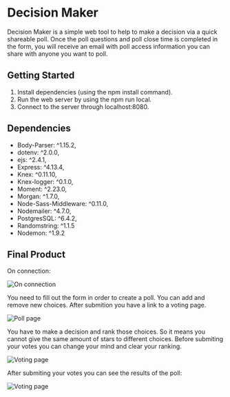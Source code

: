 # Decision Maker
Decision Maker is a simple web tool to help to make a decision via a quick shareable poll. Once the poll questions and poll close time is completed in the form, you will receive an email with poll access information you can share with anyone you want to poll.

## Getting Started

1. Install dependencies (using the npm install command).
2. Run the web server by using the npm run local.
3. Connect to the server through localhost:8080.

## Dependencies

- Body-Parser: ^1.15.2,
- dotenv: ^2.0.0,
- ejs: ^2.4.1,
- Express: ^4.13.4,
- Knex: ^0.11.10,
- Knex-logger: ^0.1.0,
- Moment: ^2.23.0,
- Morgan: ^1.7.0,
- Node-Sass-Middleware: ^0.11.0,
- Nodemailer: ^4.7.0,
- PostgresSQL: ^6.4.2,
- Randomstring: ^1.1.5
- Nodemon: ^1.9.2

## Final Product

On connection: 

![On connection](landing_page.png)


You need to fill out the form in order to create a poll. You can add and remove new choices. After submition you have a link to a voting page.

![Poll page](poll_full.gif)


You have to make a decision and rank those choices. So it means you cannot give the same amount of stars to different choices. Before submiting your votes you can change your mind and clear your ranking.

![Voting page](voting_can.gif)


After submiting your votes you can see the results of the poll:

![Voting page](results_full.gif)
